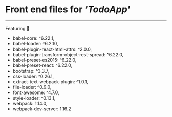 # Front end files for *'TodoApp'* 

----------

Featuring :green_heart:

* babel-core: ^6.22.1,
* babel-loader: ^6.2.10,
* babel-plugin-react-html-attrs: ^2.0.0,
* babel-plugin-transform-object-rest-spread: ^6.22.0,
* babel-preset-es2015: ^6.22.0,
* babel-preset-react: ^6.22.0,
* bootstrap: ^3.3.7,
* css-loader: ^0.26.1,
* extract-text-webpack-plugin: ^1.0.1,
* file-loader: ^0.9.0,
* font-awesome: ^4.7.0,
* style-loader: ^0.13.1,
* webpack: 1.14.0,
* webpack-dev-server: 1.16.2